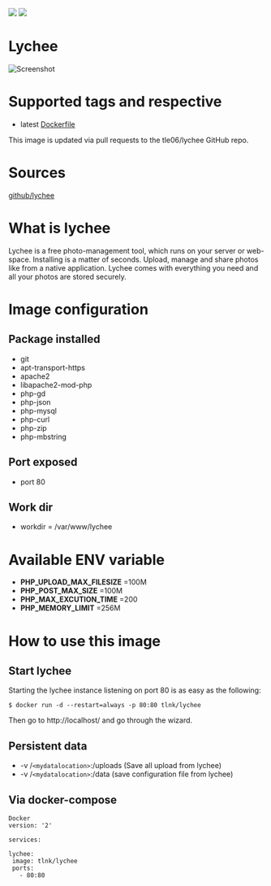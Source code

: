 [![](https://images.microbadger.com/badges/image/tlnk/lychee.svg)](https://microbadger.com/images/tlnk/lychee "Get your own image badge on microbadger.com") [![](https://images.microbadger.com/badges/version/tlnk/lychee.svg)](https://microbadger.com/images/tlnk/lychee "Get your own version badge on microbadger.com")

# Lychee

![Screenshot](https://camo.githubusercontent.com/89386c42bade1e05e9de57d8d4f74bee699ffeab/687474703a2f2f6c2e656c6563746572696f75732e636f6d2f75706c6f6164732f6269672f63346235386362383764393561656165643738666463613538316363393038632e6a7067)

# Supported tags and respective

* latest [Dockerfile](https://github.com/tle06/Lychee/blob/master/Dockerfile)

This image is updated via pull requests to the tle06/lychee GitHub repo.

# Sources
[github/lychee](https://github.com/electerious/Lychee)

# What is lychee
Lychee is a free photo-management tool, which runs on your server or web-space. Installing is a matter of seconds. Upload, manage and share photos like from a native application. Lychee comes with everything you need and all your photos are stored securely.

# Image configuration
## Package installed
* git
* apt-transport-https
* apache2
* libapache2-mod-php
* php-gd
* php-json
* php-mysql
* php-curl
* php-zip
* php-mbstring

## Port exposed
* port 80

## Work dir
* workdir = /var/www/lychee

# Available ENV variable

* __PHP_UPLOAD_MAX_FILESIZE__ =100M
* __PHP_POST_MAX_SIZE__ =100M
* __PHP_MAX_EXCUTION_TIME__ =200
* __PHP_MEMORY_LIMIT__ =256M

# How to use this image
## Start lychee

Starting the lychee instance listening on port 80 is as easy as the following:
``` Docker
$ docker run -d --restart=always -p 80:80 tlnk/lychee
```

Then go to http://localhost/ and go through the wizard.

## Persistent data

* -v /`<mydatalocation>`:/uploads (Save all upload from lychee)
* -v /`<mydatalocation>`:/data (save configuration file from lychee)

## Via docker-compose

```
Docker
version: '2'

services:

lychee:
 image: tlnk/lychee
 ports:
   - 80:80

```
